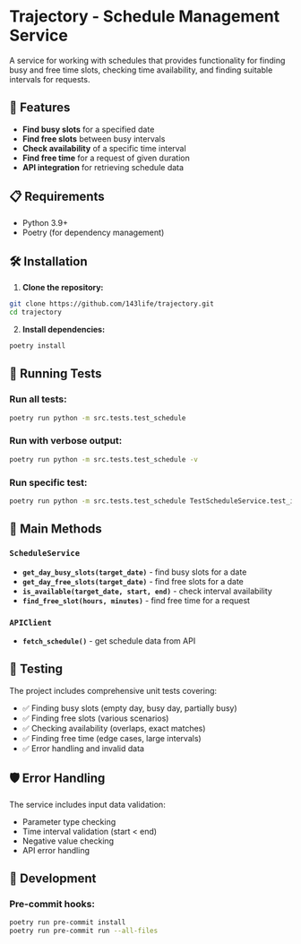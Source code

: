 # Trajectory - Schedule Management Service

A service for working with schedules that provides functionality for finding busy and free time slots, checking time availability, and finding suitable intervals for requests.

## 🚀 Features

- **Find busy slots** for a specified date
- **Find free slots** between busy intervals
- **Check availability** of a specific time interval
- **Find free time** for a request of given duration
- **API integration** for retrieving schedule data

## 📋 Requirements

- Python 3.9+
- Poetry (for dependency management)

## 🛠 Installation

1. **Clone the repository:**
```bash
git clone https://github.com/143life/trajectory.git
cd trajectory
```

2. **Install dependencies:**
```bash
poetry install
```

## 🧪 Running Tests

### Run all tests:
```bash
poetry run python -m src.tests.test_schedule
```

### Run with verbose output:
```bash
poetry run python -m src.tests.test_schedule -v
```

### Run specific test:
```bash
poetry run python -m src.tests.test_schedule TestScheduleService.test_is_available
```

## 🔧 Main Methods

### `ScheduleService`

- **`get_day_busy_slots(target_date)`** - find busy slots for a date
- **`get_day_free_slots(target_date)`** - find free slots for a date
- **`is_available(target_date, start, end)`** - check interval availability
- **`find_free_slot(hours, minutes)`** - find free time for a request

### `APIClient`

- **`fetch_schedule()`** - get schedule data from API

## 🧪 Testing

The project includes comprehensive unit tests covering:

- ✅ Finding busy slots (empty day, busy day, partially busy)
- ✅ Finding free slots (various scenarios)
- ✅ Checking availability (overlaps, exact matches)
- ✅ Finding free time (edge cases, large intervals)
- ✅ Error handling and invalid data

## 🛡 Error Handling

The service includes input data validation:

- Parameter type checking
- Time interval validation (start < end)
- Negative value checking
- API error handling

## 🚀 Development

### Pre-commit hooks:
```bash
poetry run pre-commit install
poetry run pre-commit run --all-files
```
